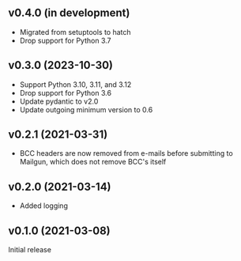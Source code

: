 v0.4.0 (in development)
-----------------------
- Migrated from setuptools to hatch
- Drop support for Python 3.7

v0.3.0 (2023-10-30)
-------------------
- Support Python 3.10, 3.11, and 3.12
- Drop support for Python 3.6
- Update pydantic to v2.0
- Update outgoing minimum version to 0.6

v0.2.1 (2021-03-31)
-------------------
- BCC headers are now removed from e-mails before submitting to Mailgun, which
  does not remove BCC's itself

v0.2.0 (2021-03-14)
-------------------
- Added logging

v0.1.0 (2021-03-08)
-------------------
Initial release
